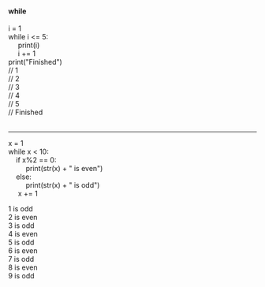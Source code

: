 #### while

i = 1  
while i <= 5:  
&nbsp;&nbsp;&nbsp;&nbsp; print(i)  
&nbsp;&nbsp;&nbsp;&nbsp; i += 1  
print("Finished")  
// 1  
// 2  
// 3  
// 4  
// 5  
// Finished  
<br>
<hr>

x = 1  
while x < 10:  
&nbsp;&nbsp;&nbsp;&nbsp;if x%2 == 0:  
&nbsp;&nbsp;&nbsp;&nbsp;&nbsp;&nbsp;&nbsp;&nbsp; print(str(x) + " is even")  
&nbsp;&nbsp;&nbsp;&nbsp;else:  
&nbsp;&nbsp;&nbsp;&nbsp;&nbsp;&nbsp;&nbsp;&nbsp; print(str(x) + " is odd")  
&nbsp;&nbsp;&nbsp;&nbsp; x += 1 

1 is odd  
2 is even  
3 is odd  
4 is even  
5 is odd  
6 is even  
7 is odd  
8 is even  
9 is odd  